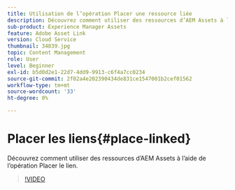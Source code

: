 ```yaml
---
title: Utilisation de l’opération Placer une ressource liée
description: Découvrez comment utiliser des ressources d’AEM Assets à l’aide de l’opération Placer le lien.
sub-product: Experience Manager Assets
feature: Adobe Asset Link
version: Cloud Service
thumbnail: 34839.jpg
topic: Content Management
role: User
level: Beginner
exl-id: b5d0d2e1-22d7-4dd9-9913-c6f4a7cc0234
source-git-commit: 2f02a4e202390434de831ce1547001b2cef01562
workflow-type: tm+mt
source-wordcount: '33'
ht-degree: 0%

---
```


# Placer les liens{#place-linked}

Découvrez comment utiliser des ressources d’AEM Assets à l’aide de l’opération Placer le lien.

>[!VIDEO](https://video.tv.adobe.com/v/34839/?quality=12)
